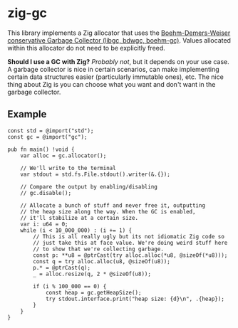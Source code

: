 # zig-gc

This library implements a Zig allocator that uses the
[Boehm-Demers-Weiser conservative Garbage Collector (libgc, bdwgc, boehm-gc)](https://github.com/ivmai/bdwgc).
Values allocated within this allocator do not need to be explicitly
freed.

**Should I use a GC with Zig?** _Probably not_, but it depends on your
use case. A garbage collector is nice in certain scenarios, can make
implementing certain data structures easier (particularly immutable ones),
etc. The nice thing about Zig is you can choose what you want and don't
want in the garbage collector.

## Example

```zig
const std = @import("std");
const gc = @import("gc");

pub fn main() !void {
    var alloc = gc.allocator();

    // We'll write to the terminal
    var stdout = std.fs.File.stdout().writer(&.{});

    // Compare the output by enabling/disabling
    // gc.disable();

    // Allocate a bunch of stuff and never free it, outputting
    // the heap size along the way. When the GC is enabled,
    // it'll stabilize at a certain size.
    var i: u64 = 0;
    while (i < 10_000_000) : (i += 1) {
        // This is all really ugly but its not idiomatic Zig code so
        // just take this at face value. We're doing weird stuff here
        // to show that we're collecting garbage.
        const p: **u8 = @ptrCast(try alloc.alloc(*u8, @sizeOf(*u8)));
        const q = try alloc.alloc(u8, @sizeOf(u8));
        p.* = @ptrCast(q);
        _ = alloc.resize(q, 2 * @sizeOf(u8));

        if (i % 100_000 == 0) {
            const heap = gc.getHeapSize();
            try stdout.interface.print("heap size: {d}\n", .{heap});
        }
    }
}
```
